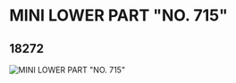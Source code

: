 # MINI LOWER PART "NO. 715"
## 18272
![MINI LOWER PART "NO. 715"](https://lc-www-live-s.legocdn.com/media/bricks/5/2/6080705.jpg)